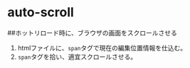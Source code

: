 # auto-scroll

##ホットリロード時に、ブラウザの画面をスクロールさせる
1. htmlファイルに、`span`タグで現在の編集位置情報を仕込む。
2. `span`タグを拾い、適宜スクロールさせる。
